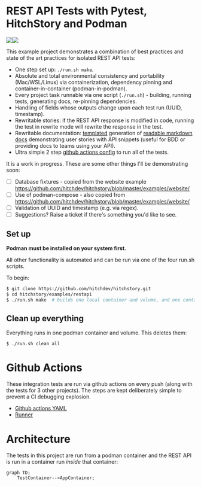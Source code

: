 # REST API Tests with Pytest, HitchStory and Podman

<div align="center">
  <div style="display: flex;">
    <img src="https://hitchdev.com/images/rest-api-story.png" style="vertical-align: top;" />
    <img src="https://hitchdev.com/images/rest-api-docs.png" />
  </div>
</div>

This example project demonstrates a combination of best practices and state of the art practices for isolated REST API tests:

* One step set up: `./run.sh make`.
* Absolute and total environmental consistency and portability (Mac/WSL/Linux) via containerization, dependency pinning and container-in-container (podman-in-podman).
* Every project task runnable via one script (`./run.sh`) - building, running tests, generating docs, re-pinning dependencies.
* Handling of fields whose outputs change upon each test run (UUID, timestamp).
* Rewritable stories: if the REST API response is modified in code, running the test in rewrite mode will rewrite the response in the test.
* Rewritable documentation: [templated](https://github.com/hitchdev/hitchstory/blob/master/examples/restapi/tests/docstory.yml) generation of [readable markdown docs](https://github.com/hitchdev/hitchstory/blob/master/examples/restapi/docs/add-and-retrieve-todo.md) demonstrating user stories with API snippets (useful for BDD or providing docs to teams using your API).
* Ultra simple 2 step [github actions config](https://github.com/hitchdev/hitchstory/blob/master/.github/workflows/examples.yml) to run all of the tests.

It is a work in progress. These are some other things I'll be demonstrating soon:

- [ ] Database fixtures - copied from the website example https://github.com/hitchdev/hitchstory/blob/master/examples/website/
- [ ] Use of podman-compose - also copied from  https://github.com/hitchdev/hitchstory/blob/master/examples/website/
- [ ] Validation of UUID and timestamp (e.g. via regex).
- [ ] Suggestions? Raise a ticket if there's something you'd like to see.

## Set up

**Podman must be installed on your system first.**

All other functionality is automated and can be run via one of the 
four run.sh scripts.

To begin:

```bash
$ git clone https://github.com/hitchdev/hitchstory.git
$ cd hitchstory/examples/restapi
$ ./run.sh make  # builds one local container and volume, and one container inside it
```



## Clean up everything

Everything runs in one podman container and volume. This deletes them:

```
$ ./run.sh clean all
```

# Github Actions

These integration tests are run via github actions on every push (along with the tests for 3 other projects). The steps are kept deliberately
simple to prevent a CI debugging explosion.

* [Github actions YAML](https://github.com/hitchdev/hitchstory/blob/master/.github/workflows/examples.yml)
* [Runner](https://github.com/hitchdev/hitchstory/actions/workflows/examples.yml)

# Architecture

The tests in this project are run from a podman container and the REST API is run in a container run *inside* that container:

```mermaid
graph TD;
    TestContainer-->AppContainer;
```
